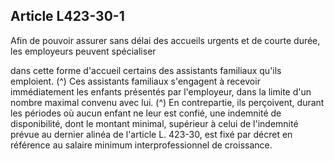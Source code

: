 ## Article L423-30-1

Afin de pouvoir assurer sans délai des accueils urgents et de courte durée, les employeurs peuvent spécialiser

dans cette forme d'accueil certains des assistants familiaux qu'ils emploient. (^)
Ces assistants familiaux s'engagent à recevoir immédiatement les enfants présentés par l'employeur, dans la
limite d'un nombre maximal convenu avec lui. (^)
En contrepartie, ils perçoivent, durant les périodes où aucun enfant ne leur est confié, une indemnité de
disponibilité, dont le montant minimal, supérieur à celui de l'indemnité prévue au dernier alinéa de l'article L.
423-30, est fixé par décret en référence au salaire minimum interprofessionnel de croissance.

